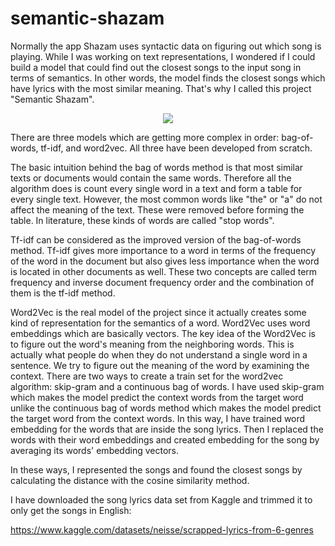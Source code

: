 # semantic-shazam

Normally the app Shazam uses syntactic data on figuring out which song is playing. While I was working on text representations, I wondered if I could build a model that could find out the closest songs to the input song in terms of semantics. In other words, the model finds the closest songs which have lyrics with the most similar meaning. That's why I called this project "Semantic Shazam".

<p align="center">
  <img src="https://user-images.githubusercontent.com/77073029/194806554-280ccb9f-af95-4323-8285-d1454840bed1.png" />
</p>

There are three models which are getting more complex in order: bag-of-words, tf-idf, and word2vec. All three have been developed from scratch. 

The basic intuition behind the bag of words method is that most similar texts or documents would contain the same words. Therefore all the algorithm does is count every single word in a text and form a table for every single text. However, the most common words like "the" or "a" do not affect the meaning of the text. These were removed before forming the table. In literature, these kinds of words are called "stop words".

Tf-idf can be considered as the improved version of the bag-of-words method. Tf-idf gives more importance to a word in terms of the frequency of the word in the document but also gives less importance when the word is located in other documents as well. These two concepts are called term frequency and inverse document frequency order and the combination of them is the tf-idf method. 

Word2Vec is the real model of the project since it actually creates some kind of representation for the semantics of a word. Word2Vec uses word embeddings which are basically vectors. The key idea of the Word2Vec is to figure out the word's meaning from the neighboring words. This is actually what people do when they do not understand a single word in a sentence. We try to figure out the meaning of the word by examining the context. There are two ways to create a train set for the word2vec algorithm: skip-gram and a continuous bag of words. I have used skip-gram which makes the model predict the context words from the target word unlike the continuous bag of words method which makes the model predict the target word from the context words. In this way, I have trained word embedding for the words that are inside the song lyrics. Then I replaced the words with their word embeddings and created embedding for the song by averaging its words' embedding vectors.

In these ways, I represented the songs and found the closest songs by calculating the distance with the cosine similarity method.

I have downloaded the song lyrics data set from Kaggle and trimmed it to only get the songs in English:

https://www.kaggle.com/datasets/neisse/scrapped-lyrics-from-6-genres
